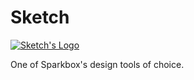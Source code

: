 # Sketch

[![Sketch's Logo][producti]][product]

One of Sparkbox's design tools of choice.

[product]: https://www.sketch.com/
[producti]: https://upload.wikimedia.org/wikipedia/commons/thumb/5/59/Sketch_Logo.svg/1133px-Sketch_Logo.svg.png
